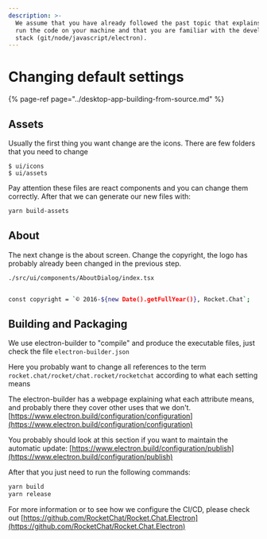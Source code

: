 ```yaml
---
description: >-
  We assume that you have already followed the past topic that explains how to
  run the code on your machine and that you are familiar with the development
  stack (git/node/javascript/electron).
---
```


# Changing default settings

{% page-ref page="../desktop-app-building-from-source.md" %}

## Assets 

Usually the first thing you want change are the icons. There are few folders that you need to change

```
$ ui/icons
$ ui/assets 
```

Pay attention these files are react components and you can change them correctly. After that we can generate our new files with:

```bash
yarn build-assets

```

## About

The next change is the about screen. Change the copyright, the logo has probably already been changed in the previous step.

```bash
./src/ui/components/AboutDialog/index.tsx


const copyright = `© 2016-${new Date().getFullYear()}, Rocket.Chat`;


```

## Building and Packaging

We use electron-builder to "compile" and produce the executable files, just check the file `electron-builder.json`

Here you probably want to change all references to the term `rocket.chat/rocket/chat.rocket/rocketchat` according to what each setting means

The electron-builder has a webpage explaining what each attribute means, and probably there they cover other uses that we don't. [https://www.electron.build/configuration/configuration](https://www.electron.build/configuration/configuration)

You probably should look at this section if you want to maintain the automatic update: [https://www.electron.build/configuration/publish](https://www.electron.build/configuration/publish)

After that you just need to run the following commands:

```bash
yarn build
yarn release
```

For more information or to see how we configure the CI/CD, please check out [https://github.com/RocketChat/Rocket.Chat.Electron](https://github.com/RocketChat/Rocket.Chat.Electron)

